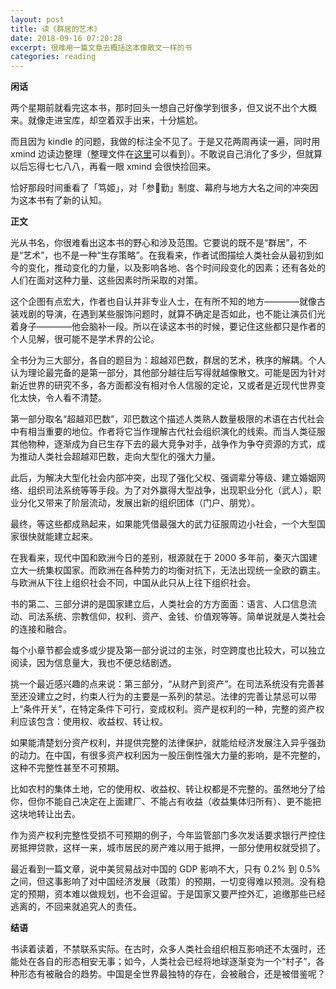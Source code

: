 ```yaml
---
layout: post
title: 读《群居的艺术》
date: 2018-09-16 07:20:28
excerpt: 很难用一篇文章去概括这本像散文一样的书
categories: reading
---
```


**闲话**

两个星期前就看完这本书，那时回头一想自己好像学到很多，但又说不出个大概来。就像走进宝库，却空着双手出来，十分尴尬。

而且因为 kindle 的问题，我做的标注全不见了。于是又花两周再读一遍，同时用 xmind 边读边整理（整理文件在[这里](https://github.com/yiyizym/xmind/blob/master/群居的艺术.xmind)可以看到）。不敢说自己消化了多少，但就算以后忘得七七八八，再看一眼 xmind 会很快捡回来。

恰好那段时间重看了「笃姬」，对「参勤」制度、幕府与地方大名之间的冲突因为这本书有了新的认知。

**正文**

光从书名，你很难看出这本书的野心和涉及范围。它要说的既不是“群居”，不是“艺术”，也不是一种“生存策略”。在我看来，作者试图描绘人类社会从最初到如今的变化，推动变化的力量，以及影响各地、各个时间段变化的因素；还有各处的人们在面对这种力量、这些因素时所采取的对策。

这个企图有点宏大，作者也自认并非专业人士，在有所不知的地方————就像古装戏剧的导演，在遇到某些服饰问题时，就算不确定是否如此，也不能让演员们光着身子————他会脑补一段。所以在读这本书的时候，要记住这些都只是作者的个人见解，很可能不是学术界的公论。

全书分为三大部分，各自的题目为：超越邓巴数，群居的艺术，秩序的解耦。个人认为理论最完备的是第一部分，其他部分越往后写得就越像散文。可能是因为针对新近世界的研究不多，各方面都没有相对令人信服的定论，又或者是近现代世界变化太快，令人看不清楚。

第一部分取名“超越邓巴数”，邓巴数这个描述人类熟人数量极限的术语在古代社会中有相当重要的地位。作者将它当作理解古代社会组织演化的线索。而当人类征服其他物种，逐渐成为自已生存下去的最大竞争对手，战争作为争夺资源的方式，成为推动人类社会超越邓巴数，走向大型化的强大力量。

此后，为解决大型化社会内部冲突，出现了强化父权、强调辈分等级、建立婚姻网络、组织司法系统等等手段。为了对外赢得大型战争，出现职业分化（武人），职业分化又带来了阶层流动，发展出新的组织团体（门户、朋党）。

最终，等这些都成熟起来，如果能凭借最强大的武力征服周边小社会，一个大型国家很快就能建立起来。

在我看来，现代中国和欧洲今日的差别，根源就在于 2000 多年前，秦灭六国建立大一统集权国家。而欧洲在各种势力的均衡对抗下，无法出现统一全欧的霸主。与欧洲从下往上组织社会不同，中国从此只从上往下组织社会。

书的第二、三部分讲的是国家建立后，人类社会的方方面面：语言、人口信息流动、司法系统、宗教信仰，权利、资产、金钱、价值观等等。简单说就是人类社会的连接和融合。

每个小章节都会或多或少提及第一部分说过的主张，时空跨度也比较大，可以独立阅读，因为信息量大，我也不便总结剧透。

挑一个最近感兴趣的点来说：第三部分，“从财产到资产”。在司法系统没有完善甚至还没建立之时，约束人行为的主要是一系列的禁忌。法律的完善让禁忌可以带上“条件开关”，在特定条件下可行，变成权利。资产是权利的一种，完整的资产权利应该包含：使用权、收益权、转让权。

如果能清楚划分资产权利，并提供完整的法律保护，就能给经济发展注入异乎强劲的动力。在中国，有很多资产权利因为一股压倒性强大力量的影响，是不完整的，这种不完整性甚至不可预期。

比如农村的集体土地，它的使用权、收益权、转让权都是不完整的。虽然地分了给你，但你不能自己决定在上面建厂、不能占有收益（收益集体归所有）、更不能把这块地转让出去。

作为资产权利完整性受损不可预期的例子，今年监管部门多次发话要求银行严控住房抵押贷款，这样一来，城市居民的房产难以用于抵押，一部分使用权就受损了。

最近看到一篇文章，说中美贸易战对中国的 GDP 影响不大，只有 0.2% 到 0.5% 之间，但这事影响了对中国经济发展（政策）的预期，一切变得难以预测。没有稳定的预期，资本难以做规划，也不会逗留。于是国家又要严控外汇，追缴那些已经逃离的，不回来就追究人的责任。

**结语**

书读着读着，不禁联系实际。在古时，众多人类社会组织相互影响还不太强时，还能处在各自的形态相安无事；如今，人类社会已经将地球逐渐变为一个“村子”，各种形态有被融合的趋势。中国是全世界最独特的存在，会被融合，还是被借鉴呢？
